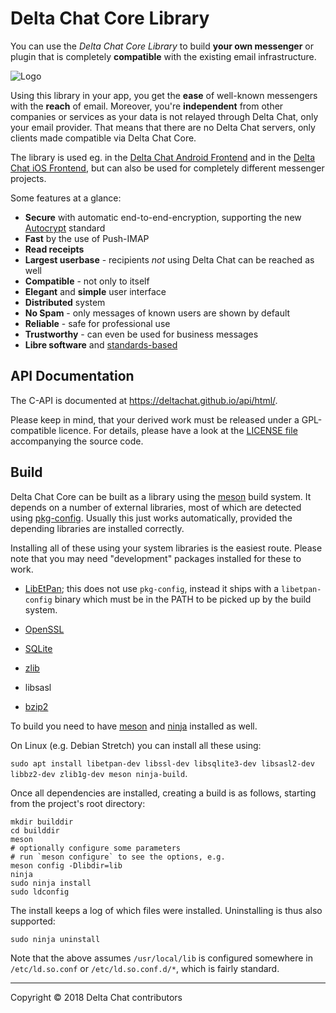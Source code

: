 Delta Chat Core Library
================================================================================

You can use the _Delta Chat Core Library_ to build **your own messenger** or
plugin that is completely **compatible** with the existing email infrastructure.

![Logo](https://delta.chat/assets/features/start-img4.png)

Using this library in your app, you get the **ease** of well-known messengers
with the **reach** of email. Moreover, you're **independent** from other companies or
services as your data is not relayed through Delta Chat, only your email
provider. That means that there are no Delta Chat servers, only clients made compatible via Delta Chat Core.

The library is used eg. in the [Delta Chat Android Frontend](https://github.com/deltachat/deltachat-android)
and in the [Delta Chat iOS Frontend](https://github.com/deltachat/deltachat-ios), but can also be used for
completely different messenger projects.

Some features at a glance:

- **Secure** with automatic end-to-end-encryption, supporting the new
  [Autocrypt](https://autocrypt.org/) standard
- **Fast** by the use of Push-IMAP
- **Read receipts**
- **Largest userbase** - recipients _not_ using Delta Chat can be reached as well
- **Compatible** - not only to itself
- **Elegant** and **simple** user interface
- **Distributed** system
- **No Spam** - only messages of known users are shown by default
- **Reliable** - safe for professional use
- **Trustworthy** - can even be used for business messages
- **Libre software** and [standards-based](https://delta.chat/en/standards)


API Documentation
--------------------------------------------------------------------------------

The C-API is documented at <https://deltachat.github.io/api/html/>.

Please keep in mind, that your derived work must be released under a
GPL-compatible licence.  For details, please have a look at the [LICENSE file](https://github.com/deltachat/deltachat-core/blob/master/LICENSE) accompanying the source code.


Build
--------------------------------------------------------------------------------

Delta Chat Core can be built as a library using the
[meson](http://mesonbuild.com) build system. It depends on a number
of external libraries, most of which are detected using
[pkg-config](https://www.freedesktop.org/wiki/Software/pkg-config/).
Usually this just works automatically, provided the depending libraries are
installed correctly.

Installing all of these using your system libraries is the easiest route.
Please note that you may need "development" packages installed for
these to work.

- [LibEtPan](https://github.com/dinhviethoa/libetpan); this does not
  use `pkg-config`, instead it ships with a `libetpan-config` binary
  which must be in the PATH to be picked up by the build system.

- [OpenSSL](https://www.openssl.org/)

- [SQLite](https://sqlite.org/)

- [zlib](https://zlib.net)

- libsasl

- [bzip2](http://bzip.org)

To build you need to have [meson](http://mesonbuild.com) and
[ninja](https://ninja-build.org) installed as well.

On Linux (e.g. Debian Stretch) you can install all these using: 

`sudo apt install libetpan-dev libssl-dev libsqlite3-dev libsasl2-dev libbz2-dev zlib1g-dev meson ninja-build`.

Once all dependencies are installed, creating a build is as follows,
starting from the project's root directory:

```
mkdir builddir
cd builddir
meson
# optionally configure some parameters
# run `meson configure` to see the options, e.g. 
meson config -Dlibdir=lib
ninja
sudo ninja install
sudo ldconfig
```

The install keeps a log of which files were installed. Uninstalling
is thus also supported:
```
sudo ninja uninstall
```

Note that the above assumes `/usr/local/lib` is configured somewhere
in `/etc/ld.so.conf` or `/etc/ld.so.conf.d/*`, which is fairly
standard.

---

Copyright © 2018 Delta Chat contributors
